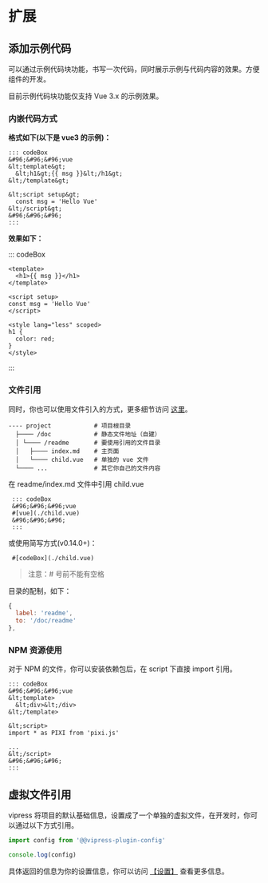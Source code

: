 # 扩展

## 添加示例代码

可以通过示例代码块功能，书写一次代码，同时展示示例与代码内容的效果。方便组件的开发。

目前示例代码块功能仅支持 Vue 3.x 的示例效果。

### 内嵌代码方式

**格式如下(以下是 vue3 的示例)：**

```
::: codeBox
&#96;&#96;&#96;vue
&lt;template&gt;
  &lt;h1&gt;{{ msg }}&lt;/h1&gt;
&lt;/template&gt;

&lt;script setup&gt;
  const msg = 'Hello Vue'
&lt;/script&gt;
&#96;&#96;&#96;
:::
```

**效果如下：**

::: codeBox
```vue
<template>
  <h1>{{ msg }}</h1>
</template>

<script setup>
const msg = 'Hello Vue'
</script>

<style lang="less" scoped>
h1 {
  color: red;
}
</style>
```
:::

### 文件引用

同时，你也可以使用文件引入的方式，更多细节访问 [这里](/docs/doc#文件内嵌)。


```
---- project            # 项目根目录
  ├──── /doc            # 静态文件地址（自建）
  │ └──── /readme       # 要使用引用的文件目录
  │   ├──── index.md    # 主页面
  │   └──── child.vue   # 单独的 vue 文件
  └──── ...             # 其它你自己的文件内容
```

在 readme/index.md 文件中引用 child.vue

```
 ::: codeBox
 &#96;&#96;&#96;vue
 #[vue](./child.vue)  
 &#96;&#96;&#96;
 :::
```

或使用简写方式(v0.14.0+)：

```
 #[codeBox](./child.vue)
```

> 注意：# 号前不能有空格

目录的配制，如下：

```js
{
  label: 'readme',
  to: '/doc/readme'
},
```

### NPM 资源使用

对于 NPM 的文件，你可以安装依赖包后，在 script 下直接 import 引用。

```
::: codeBox
&#96;&#96;&#96;vue
&lt;template>
  &lt;div>&lt;/div>
&lt;/template>

&lt;script>
import * as PIXI from 'pixi.js'

...
&lt;/script>
&#96;&#96;&#96;
:::
```

## 虚拟文件引用

vipress 将项目的默认基础信息，设置成了一个单独的虚拟文件，在开发时，你可以通过以下方式引用。

```js
import config from '@@vipress-plugin-config'

console.log(config)
```

具体返回的信息为你的设置信息，你可以访问 [【设置】](/docs/setting) 查看更多信息。
